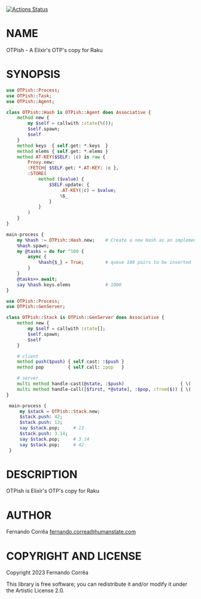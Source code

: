 [![Actions Status](https://github.com/FCO/OTPish/actions/workflows/test.yml/badge.svg)](https://github.com/FCO/OTPish/actions)

NAME
====

OTPish - A Elixir's OTP's copy for Raku

SYNOPSIS
========

```raku
use OTPish::Process;
use OTPish::Task;
use OTPish::Agent;

class OTPish::Hash is OTPish::Agent does Associative {
    method new {
        my $self = callwith :state(%());
        $self.spawn;
        $self
    }
    method keys  { self.get: *.keys  }
    method elems { self.get: *.elems }
    method AT-KEY($SELF: |c) is raw {
        Proxy.new:
        :FETCH{ $SELF.get: *.AT-KEY: |c },
        :STORE(
            method ($value) {
                $SELF.update: {
                    .AT-KEY(|c) = $value;
                    %$_
                }
            }
        )
    }
}

main-process {
    my %hash := OTPish::Hash.new;    # Create a new Hash as an implementation of Agent
    %hash.spawn;
    my @tasks = do for ^100 {
        async {
            %hash{$_} = True;        # queue 100 pairs to be inserted
        }
    }
    @tasks>>.await;
    say %hash.keys.elems             # 1000
}
```

```raku
use OTPish::Process;
use OTPish::GenServer;

class OTPish::Stack is OTPish::GenServer does Associative {
    method new {
        my $self = callwith :state[];
        $self.spawn;
        $self
    }

    # client
    method push($push) { self.cast: :$push }
    method pop         { self.call: :pop   }

    # server
    multi method handle-cast(@state, :$push)                     { \( :noreply[$push, |@state] ) }
    multi method handle-call([$first, *@state], :$pop, :from($)) { \( :reply(@state), $first   ) }
}

 main-process {
     my $stack = OTPish::Stack.new;
     $stack.push: 42;
     $stack.push: 13;
     say $stack.pop;     # 13
     $stack.push: 3.14;
     say $stack.pop;     # 3.14
     say $stack.pop;     # 42
 }
```

DESCRIPTION
===========

OTPish is Elixir's OTP's copy for Raku

AUTHOR
======

Fernando Corrêa <fernando.correa@humanstate.com>

COPYRIGHT AND LICENSE
=====================

Copyright 2023 Fernando Corrêa

This library is free software; you can redistribute it and/or modify it under the Artistic License 2.0.

